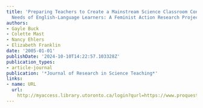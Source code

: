 ```yaml
---
title: 'Preparing Teachers to Create a Mainstream Science Classroom Conducive to the
  Needs of English-Language Learners: A Feminist Action Research Project'
authors:
- Gayle Buck
- Colette Mast
- Nancy Ehlers
- Elizabeth Franklin
date: '2005-01-01'
publishDate: '2024-10-10T14:22:57.103328Z'
publication_types:
- article-journal
publication: '*Journal of Research in Science Teaching*'
links:
- name: URL
  url: 
    http://myaccess.library.utoronto.ca/login?qurl=https://www.proquest.com/docview/62001601?accountid=14771&bdid=38382&_bd=%2FTZT92LvJZfWnz%2BE6sOEetcOrw4%3D
---
```

